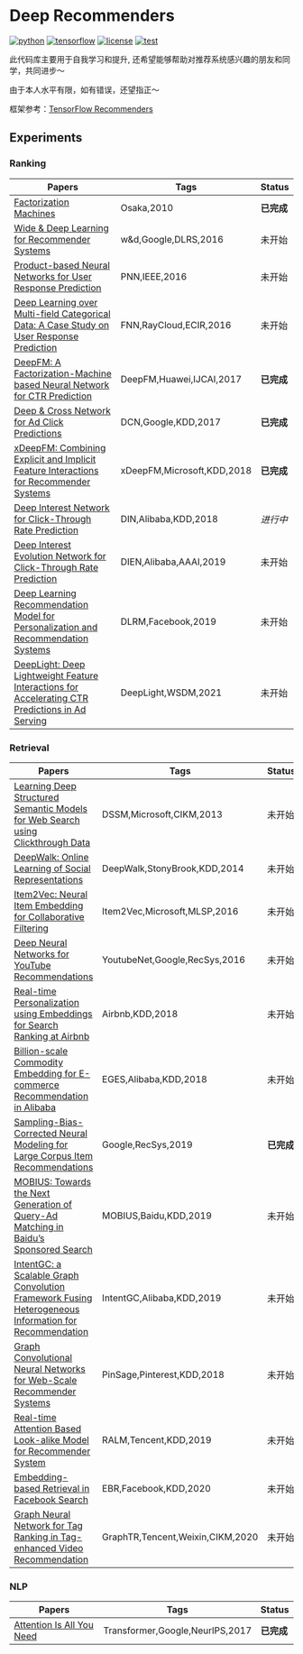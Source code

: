 # Deep Recommenders
[![python](https://img.shields.io/badge/python-3.7-brightgreen)](requirements.txt)
[![tensorflow](https://img.shields.io/badge/tensorflow-2.3-brightgreen)](requirements.txt)
[![license](https://img.shields.io/badge/license-MIT-green)](LICENSE)
[![test](https://img.shields.io/badge/test-passing-brightgreen)](TEST)


此代码库主要用于自我学习和提升, 还希望能够帮助对推荐系统感兴趣的朋友和同学，共同进步～

由于本人水平有限，如有错误，还望指正～

框架参考：[TensorFlow Recommenders](https://github.com/tensorflow/recommenders)

## Experiments

### Ranking
Papers | Tags | Status
------ | ---- | ------
[Factorization Machines](experiments/) | Osaka,2010 | **已完成**
[Wide & Deep Learning for Recommender Systems]() | w&d,Google,DLRS,2016 | 未开始
[Product-based Neural Networks for User Response Prediction]() | PNN,IEEE,2016 | 未开始
[Deep Learning over Multi-field Categorical Data: A Case Study on User Response Prediction]() | FNN,RayCloud,ECIR,2016 | 未开始
[DeepFM: A Factorization-Machine based Neural Network for CTR Prediction](experiments/) | DeepFM,Huawei,IJCAI,2017 | **已完成**
[Deep & Cross Network for Ad Click Predictions](experiments/) | DCN,Google,KDD,2017 | **已完成**
[xDeepFM: Combining Explicit and Implicit Feature Interactions for Recommender Systems](experiments/) | xDeepFM,Microsoft,KDD,2018 | **已完成**
[Deep Interest Network for Click-Through Rate Prediction](experiments/) | DIN,Alibaba,KDD,2018 | *进行中*
[Deep Interest Evolution Network for Click-Through Rate Prediction]() | DIEN,Alibaba,AAAI,2019 | 未开始
[Deep Learning Recommendation Model for Personalization and Recommendation Systems]() | DLRM,Facebook,2019 | 未开始
[DeepLight: Deep Lightweight Feature Interactions for Accelerating CTR Predictions in Ad Serving]() | DeepLight,WSDM,2021 | 未开始

### Retrieval
Papers | Tags | Status
------ | ---- | ------
[Learning Deep Structured Semantic Models for Web Search using Clickthrough Data]() | DSSM,Microsoft,CIKM,2013 | 未开始
[DeepWalk: Online Learning of Social Representations]() | DeepWalk,StonyBrook,KDD,2014 | 未开始
[Item2Vec: Neural Item Embedding for Collaborative Filtering]() | Item2Vec,Microsoft,MLSP,2016 | 未开始
[Deep Neural Networks for YouTube Recommendations]() | YoutubeNet,Google,RecSys,2016 | 未开始
[Real-time Personalization using Embeddings for Search Ranking at Airbnb]() | Airbnb,KDD,2018 | 未开始
[Billion-scale Commodity Embedding for E-commerce Recommendation in Alibaba]() | EGES,Alibaba,KDD,2018 | 未开始
[Sampling-Bias-Corrected Neural Modeling for Large Corpus Item Recommendations](experiments/deep_retrieval.ipynb) | Google,RecSys,2019 | **已完成**
[MOBIUS: Towards the Next Generation of Query-Ad Matching in Baidu’s Sponsored Search]() | MOBIUS,Baidu,KDD,2019 | 未开始
[IntentGC: a Scalable Graph Convolution Framework Fusing Heterogeneous Information for Recommendation]() | IntentGC,Alibaba,KDD,2019 | 未开始
[Graph Convolutional Neural Networks for Web-Scale Recommender Systems]() | PinSage,Pinterest,KDD,2018 | 未开始
[Real-time Attention Based Look-alike Model for Recommender System]() | RALM,Tencent,KDD,2019 | 未开始
[Embedding-based Retrieval in Facebook Search]() | EBR,Facebook,KDD,2020 | 未开始
[Graph Neural Network for Tag Ranking in Tag-enhanced Video Recommendation]() | GraphTR,Tencent,Weixin,CIKM,2020 | 未开始
 
### NLP
Papers | Tags | Status
------ | ---- | ------
[Attention Is All You Need](expriments/) | Transformer,Google,NeurlPS,2017 | **已完成**




